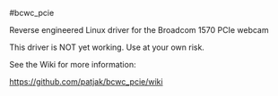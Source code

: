 #bcwc_pcie

Reverse engineered Linux driver for the Broadcom 1570 PCIe webcam

This driver is NOT yet working. Use at your own risk.

See the Wiki for more information:

https://github.com/patjak/bcwc_pcie/wiki
